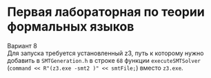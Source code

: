 # Первая лабораторная по теории формальных языков
Вариант 8 <br>
Для запуска требуется установленный z3, путь к которому нужно добавить в `SMTGeneration.h` в строке `68` функции `executeSMTSolver` (`command << R"(z3.exe -smt2 )" << smtFile;`) вместо `z3.exe`.

